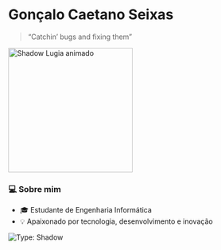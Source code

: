# Gonçalo Caetano Seixas

> “Catchin’ bugs and fixing them”

<img src="https://media.tenor.com/O7lwgLZz9UcAAAAi/shadow-lugia.gif" width="250" alt="Shadow Lugia animado" />

### 💻 Sobre mim
- 🎓 Estudante de Engenharia Informática  
- 💡 Apaixonado por tecnologia, desenvolvimento e inovação

![Type: Shadow](https://img.shields.io/badge/Type-Shadow-black)
